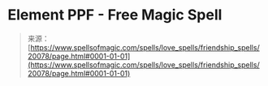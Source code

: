 <!--yml
category: 未分类
date: 2024-06-12 19:02:36
-->

# Element PPF - Free Magic Spell

> 来源：[https://www.spellsofmagic.com/spells/love_spells/friendship_spells/20078/page.html#0001-01-01](https://www.spellsofmagic.com/spells/love_spells/friendship_spells/20078/page.html#0001-01-01)
